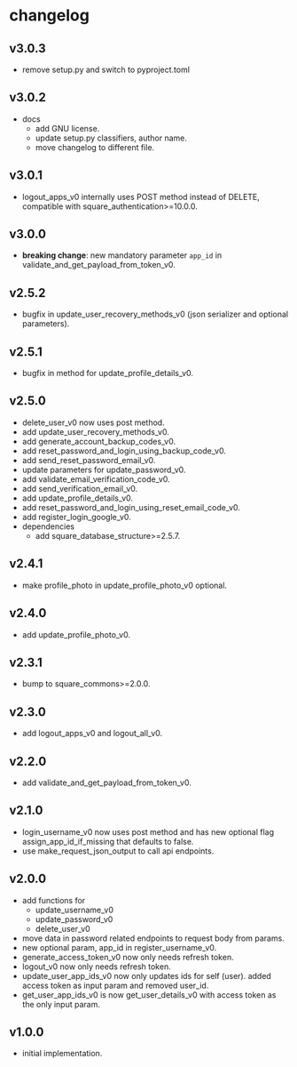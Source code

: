 # changelog

## v3.0.3

- remove setup.py and switch to pyproject.toml

## v3.0.2

- docs
    - add GNU license.
    - update setup.py classifiers, author name.
    - move changelog to different file.

## v3.0.1

- logout_apps_v0 internally uses POST method instead of DELETE, compatible with square_authentication>=10.0.0.

## v3.0.0

- **breaking change**: new mandatory parameter `app_id` in validate_and_get_payload_from_token_v0.

## v2.5.2

- bugfix in update_user_recovery_methods_v0 (json serializer and optional parameters).

## v2.5.1

- bugfix in method for update_profile_details_v0.

## v2.5.0

- delete_user_v0 now uses post method.
- add update_user_recovery_methods_v0.
- add generate_account_backup_codes_v0.
- add reset_password_and_login_using_backup_code_v0.
- add send_reset_password_email_v0.
- update parameters for update_password_v0.
- add validate_email_verification_code_v0.
- add send_verification_email_v0.
- add update_profile_details_v0.
- add reset_password_and_login_using_reset_email_code_v0.
- add register_login_google_v0.
- dependencies
    - add square_database_structure>=2.5.7.

## v2.4.1

- make profile_photo in update_profile_photo_v0 optional.

## v2.4.0

- add update_profile_photo_v0.

## v2.3.1

- bump to square_commons>=2.0.0.

## v2.3.0

- add logout_apps_v0 and logout_all_v0.

## v2.2.0

- add validate_and_get_payload_from_token_v0.

## v2.1.0

- login_username_v0 now uses post method and has new optional flag assign_app_id_if_missing that defaults to false.
- use make_request_json_output to call api endpoints.

## v2.0.0

- add functions for
    - update_username_v0
    - update_password_v0
    - delete_user_v0
- move data in password related endpoints to request body from params.
- new optional param, app_id in register_username_v0.
- generate_access_token_v0 now only needs refresh token.
- logout_v0 now only needs refresh token.
- update_user_app_ids_v0 now only updates ids for self (user). added access token as input param and removed user_id.
- get_user_app_ids_v0 is now get_user_details_v0 with access token as the only input param.

## v1.0.0

- initial implementation.

